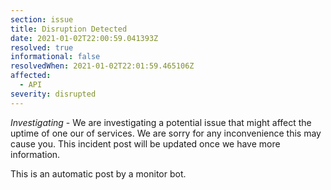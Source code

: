 ```yaml
---
section: issue
title: Disruption Detected
date: 2021-01-02T22:00:59.041393Z
resolved: true
informational: false
resolvedWhen: 2021-01-02T22:01:59.465106Z
affected:
  - API
severity: disrupted
---
```

*Investigating* - We are investigating a potential issue that might affect the uptime of one our of services. We are sorry for any inconvenience this may cause you. This incident post will be updated once we have more information.

This is an automatic post by a monitor bot.
        